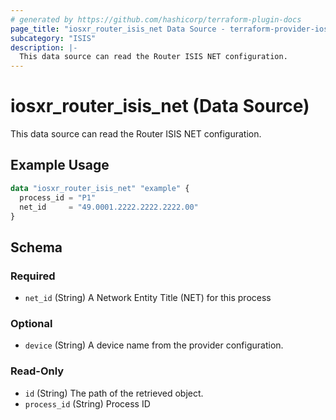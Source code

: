 ```yaml
---
# generated by https://github.com/hashicorp/terraform-plugin-docs
page_title: "iosxr_router_isis_net Data Source - terraform-provider-iosxr"
subcategory: "ISIS"
description: |-
  This data source can read the Router ISIS NET configuration.
---
```


# iosxr_router_isis_net (Data Source)

This data source can read the Router ISIS NET configuration.

## Example Usage

```terraform
data "iosxr_router_isis_net" "example" {
  process_id = "P1"
  net_id     = "49.0001.2222.2222.2222.00"
}
```

<!-- schema generated by tfplugindocs -->
## Schema

### Required

- `net_id` (String) A Network Entity Title (NET) for this process

### Optional

- `device` (String) A device name from the provider configuration.

### Read-Only

- `id` (String) The path of the retrieved object.
- `process_id` (String) Process ID


